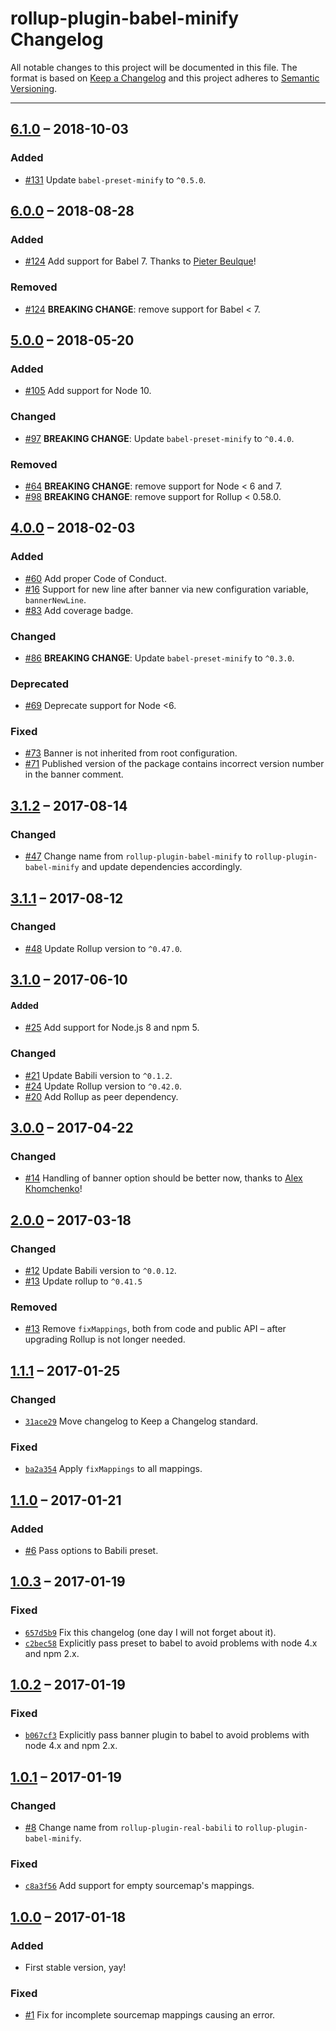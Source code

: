 # rollup-plugin-babel-minify Changelog

All notable changes to this project will be documented in this file.
The format is based on [Keep a Changelog](http://keepachangelog.com/)
and this project adheres to [Semantic Versioning](http://semver.org/).

---

## [6.1.0] – 2018-10-03
### Added
* [#131] Update `babel-preset-minify` to `^0.5.0`.

## [6.0.0] – 2018-08-28
### Added
* [#124] Add support for Babel 7. Thanks to [Pieter Beulque](https://github.com/pieterbeulque)!

### Removed
* [#124] **BREAKING CHANGE**: remove support for Babel < 7.

## [5.0.0] – 2018-05-20
### Added
* [#105] Add support for Node 10.

### Changed
* [#97] **BREAKING CHANGE**: Update `babel-preset-minify` to `^0.4.0`.

### Removed
* [#64] **BREAKING CHANGE**: remove support for Node < 6 and 7.
* [#98] **BREAKING CHANGE**: remove support for Rollup < 0.58.0.

## [4.0.0] – 2018-02-03
### Added
* [#60] Add proper Code of Conduct.
* [#16] Support for new line after banner via new configuration variable, `bannerNewLine`.
* [#83] Add coverage badge.

### Changed
* [#86] **BREAKING CHANGE**: Update `babel-preset-minify` to `^0.3.0`.

### Deprecated
* [#69] Deprecate support for Node <6.

### Fixed
* [#73] Banner is not inherited from root configuration.
* [#71] Published version of the package contains incorrect version number in the banner comment.

## [3.1.2] – 2017-08-14
### Changed
* [#47] Change name from `rollup-plugin-babel-minify` to `rollup-plugin-babel-minify` and update dependencies accordingly.

## [3.1.1] – 2017-08-12
### Changed
* [#48] Update Rollup version to `^0.47.0`.

## [3.1.0] – 2017-06-10
#### Added
* [#25] Add support for Node.js 8 and npm 5.

### Changed
* [#21] Update Babili version to `^0.1.2`.
* [#24] Update Rollup version to `^0.42.0`.
* [#20] Add Rollup as peer dependency.

## [3.0.0] – 2017-04-22
### Changed
* [#14] Handling of banner option should be better now, thanks to [Alex Khomchenko](https://github.com/gagoman)!

## [2.0.0] – 2017-03-18
### Changed
* [#12] Update Babili version to `^0.0.12`.
* [#13] Update rollup to `^0.41.5`

### Removed
* [#13] Remove `fixMappings`, both from code and public API – after upgrading Rollup is not longer needed.

## [1.1.1] – 2017-01-25
### Changed
* [`31ace29`] Move changelog to Keep a Changelog standard.

### Fixed
* [`ba2a354`] Apply `fixMappings` to all mappings.

## [1.1.0] – 2017-01-21
### Added
* [#6] Pass options to Babili preset.

## [1.0.3] – 2017-01-19
### Fixed
* [`657d5b9`] Fix this changelog (one day I will not forget about it).
* [`c2bec58`] Explicitly pass preset to babel to avoid problems with node 4.x and npm 2.x.

## [1.0.2] – 2017-01-19
### Fixed
* [`b067cf3`] Explicitly pass banner plugin to babel to avoid problems with node 4.x and npm 2.x.

## [1.0.1] – 2017-01-19
### Changed
* [#8] Change name from `rollup-plugin-real-babili` to `rollup-plugin-babel-minify`.

### Fixed
* [`c8a3f56`] Add support for empty sourcemap's mappings.

## [1.0.0] – 2017-01-18
### Added
* First stable version, yay!

### Fixed
* [#1] Fix for incomplete sourcemap mappings causing an error.

[`31ace29`]: https://github.com/Comandeer/rollup-plugin-babel-minify/commit/31ace298ff94d58aee8fd13b9aeda39ab59a60c0
[`ba2a354`]: https://github.com/Comandeer/rollup-plugin-babel-minify/commit/ba2a354ae8859a7127a74a4b89a7071cf8028c10
[`657d5b9`]: https://github.com/Comandeer/rollup-plugin-babel-minify/commit/657d5b9be3ae7f65b3f3b6d79995992dede70b15
[`c2bec58`]: https://github.com/Comandeer/rollup-plugin-babel-minify/commit/c2bec58c6b921193cfc42e1d6124966d74356eab
[`b067cf3`]: https://github.com/Comandeer/rollup-plugin-babel-minify/commit/b067cf38948f0c432d1ad495162f3bd34cd70b59
[`c8a3f56`]: https://github.com/Comandeer/rollup-plugin-babel-minify/commit/c8a3f562a86deeaff0f57013afe97e1267c75180
[#1]: https://github.com/Comandeer/rollup-plugin-babel-minify/issues/1
[#6]: https://github.com/Comandeer/rollup-plugin-babel-minify/issues/6
[#8]: https://github.com/Comandeer/rollup-plugin-babel-minify/issues/8
[#12]: https://github.com/Comandeer/rollup-plugin-babel-minify/pull/12
[#13]: https://github.com/Comandeer/rollup-plugin-babel-minify/pull/13
[#14]: https://github.com/Comandeer/rollup-plugin-babel-minify/issues/14
[#16]: https://github.com/Comandeer/rollup-plugin-babel-minify/issues/16
[#20]: https://github.com/Comandeer/rollup-plugin-babel-minify/issues/20
[#21]: https://github.com/Comandeer/rollup-plugin-babel-minify/pull/21
[#24]: https://github.com/Comandeer/rollup-plugin-babel-minify/pull/24
[#25]: https://github.com/Comandeer/rollup-plugin-babel-minify/issues/25
[#47]: https://github.com/Comandeer/rollup-plugin-babel-minify/issues/47
[#48]: https://github.com/Comandeer/rollup-plugin-babel-minify/pull/48
[#60]: https://github.com/Comandeer/rollup-plugin-babel-minify/pull/60
[#64]: https://github.com/Comandeer/rollup-plugin-babel-minify/issues/64
[#69]: https://github.com/Comandeer/rollup-plugin-babel-minify/issues/69
[#71]: https://github.com/Comandeer/rollup-plugin-babel-minify/issues/71
[#73]: https://github.com/Comandeer/rollup-plugin-babel-minify/issues/73
[#83]: https://github.com/Comandeer/rollup-plugin-babel-minify/issues/83
[#86]: https://github.com/Comandeer/rollup-plugin-babel-minify/pull/86
[#97]: https://github.com/Comandeer/rollup-plugin-babel-minify/pull/97
[#98]: https://github.com/Comandeer/rollup-plugin-babel-minify/issues/98
[#105]: https://github.com/Comandeer/rollup-plugin-babel-minify/issues/105
[#124]: https://github.com/Comandeer/rollup-plugin-babel-minify/issues/124
[#131]: https://github.com/Comandeer/rollup-plugin-babel-minify/pull/131

[6.1.0]: https://github.com/Comandeer/rollup-plugin-babel-minify/compare/v6.0.0...v6.1.0
[6.0.0]: https://github.com/Comandeer/rollup-plugin-babel-minify/compare/v5.0.0...v6.0.0
[5.0.0]: https://github.com/Comandeer/rollup-plugin-babel-minify/compare/v4.0.0...v5.0.0
[4.0.0]: https://github.com/Comandeer/rollup-plugin-babel-minify/compare/v3.1.2...v4.0.0
[3.1.2]: https://github.com/Comandeer/rollup-plugin-babel-minify/compare/v3.1.1...v3.1.2
[3.1.1]: https://github.com/Comandeer/rollup-plugin-babel-minify/compare/v3.1.0...v3.1.1
[3.1.0]: https://github.com/Comandeer/rollup-plugin-babel-minify/compare/v3.0.0...v3.1.0
[3.0.0]: https://github.com/Comandeer/rollup-plugin-babel-minify/compare/v2.0.0...v3.0.0
[2.0.0]: https://github.com/Comandeer/rollup-plugin-babel-minify/compare/v1.1.1...v2.0.0
[1.1.1]: https://github.com/Comandeer/rollup-plugin-babel-minify/compare/v1.1.0...v1.1.1
[1.1.0]: https://github.com/Comandeer/rollup-plugin-babel-minify/compare/v1.0.3...v1.1.0
[1.0.3]: https://github.com/Comandeer/rollup-plugin-babel-minify/compare/v1.0.2...v1.0.3
[1.0.2]: https://github.com/Comandeer/rollup-plugin-babel-minify/compare/v1.0.1...v1.0.2
[1.0.1]: https://github.com/Comandeer/rollup-plugin-babel-minify/compare/v1.0.0...v1.0.1
[1.0.0]: https://github.com/Comandeer/rollup-plugin-babel-minify/compare/v1.0.0-alpha3...v1.0.0
